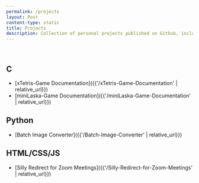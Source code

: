 ```yaml
---
permalink: /projects
layout: Post
content-type: static
title: Projects
description: Collection of personal projects published on Github, including CLI-based games, image conversion tool, and more. This webpage provides links to documentation and landing pages for each project, making it easy to learn more about each one.
---
```


<br>

## C

* [xTetris-Game Documentation]({{'/xTetris-Game-Documentation' | relative_url}})
* [miniLaska-Game Documentation]({{'/miniLaska-Game-Documentation' | relative_url}})

## Python

* [Batch Image Converter]({{'/Batch-Image-Converter' | relative_url}})

## HTML/CSS/JS

* [Silly Redirect for Zoom Meetings]({{'/Silly-Redirect-for-Zoom-Meetings' | relative_url}})
